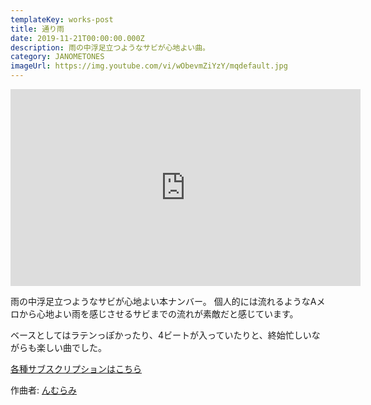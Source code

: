 ```yaml
---
templateKey: works-post
title: 通り雨
date: 2019-11-21T00:00:00.000Z
description: 雨の中浮足立つようなサビが心地よい曲。
category: JANOMETONES
imageUrl: https://img.youtube.com/vi/wObevmZiYzY/mqdefault.jpg
---
```

<iframe width="560" height="315" src="https://www.youtube.com/embed/wObevmZiYzY" frameBorder="0" allow="accelerometer; autoplay; encrypted-media; gyroscope; picture-in-picture" allowFullScreen></iframe>

雨の中浮足立つようなサビが心地よい本ナンバー。
個人的には流れるようなAメロから心地よい雨を感じさせるサビまでの流れが素敵だと感じています。

ベースとしてはラテンっぽかったり、4ビートが入っていたりと、終始忙しいながらも楽しい曲でした。

[各種サブスクリプションはこちら](https://big-up.style/musics/411660?wovn=en)

作曲者: [んむらみ](https://note.com/shimmumi/n/nb5be18340b18)